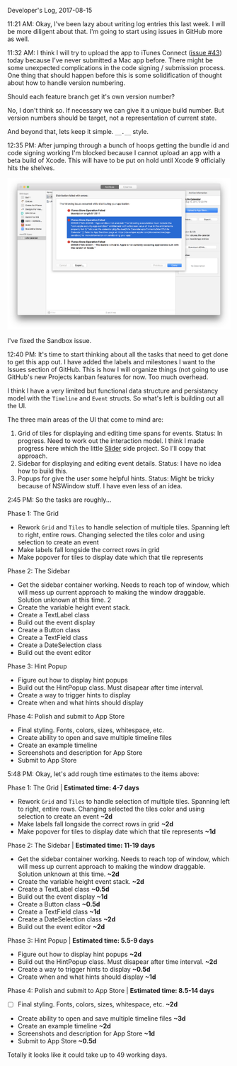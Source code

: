 Developer's Log, 2017-08-15

11:21 AM: Okay, I've been lazy about writing log entries this last week. I will be more diligent about that. I'm going to start using issues in GitHub more as well.

11:32 AM: I think I will try to upload the app to iTunes Connect ([issue #43](https://github.com/wvdk/Life-Calendar/issues/43)) today because I've never submitted a Mac app before. There might be some unexpected complications in the code signing / submission process. One thing that should happen before this is some solidification of thought about how to handle version numbering.

Should each feature branch get it's own version number?

No, I don't think so. If necessary we can give it a unique build number. But version numbers should be target, not a representation of current state.

And beyond that, lets keep it simple. `__.__` style.

12:35 PM: After jumping through a bunch of hoops getting the bundle id and code signing working I'm blocked because I cannot upload an app with a beta build of Xcode. This will have to be put on hold until Xcode 9 officially hits the shelves.

![Fig 1](./embed%20images/2017-08-15%20Fig%201.png)

I've fixed the Sandbox issue.

12:40 PM: It's time to start thinking about all the tasks that need to get done to get this app out. I have added the labels and milestones I want to the Issues section of GitHub. This is how I will organize things (not going to use GitHub's new Projects kanban features for now. Too much overhead.

I think I have a very limited but functional data structure and persistancy model with the `Timeline` and `Event` structs. So what's left is building out all the UI.

The three main areas of the UI that come to mind are:
1. Grid of tiles for displaying and editing time spans for events. Status: In progress. Need to work out the interaction model. I think I made progress here which the little [Slider](https://github.com/wvdk/A-Swift-Vocabulary/tree/master/Slider) side project. So I'll copy that approach.
2. Sidebar for displaying and editing event details. Status: I have no idea how to build this.
3. Popups for give the user some helpful hints. Status: Might be tricky because of NSWindow stuff. I have even less of an idea.

2:45 PM: So the tasks are roughly...

Phase 1: The Grid
- Rework `Grid` and `Tiles` to handle selection of multiple tiles. Spanning left to right, entire rows. Changing selected the tiles color and using selection to create an event
- Make labels fall longside the correct rows in grid
- Make popover for tiles to display date which that tile represents

Phase 2: The Sidebar
- Get the sidebar container working. Needs to reach top of window, which will mess up current approach to making the window draggable. Solution unknown at this time. 2
- Create the variable height event stack.
- Create a TextLabel class
- Build out the event display
- Create a Button class
- Create a TextField class
- Create a DateSelection class
- Build out the event editor

Phase 3: Hint Popup
- Figure out how to display hint popups
- Build out the HintPopup class. Must disapear after time interval.
- Create a way to trigger hints to display
- Create when and what hints should display

Phase 4: Polish and submit to App Store
- Final styling. Fonts, colors, sizes, whitespace, etc.
- Create ability to open and save multiple timeline files
- Create an example timeline
- Screenshots and description for App Store
- Submit to App Store

5:48 PM: Okay, let's add rough time estimates to the items above:

Phase 1: The Grid | **Estimated time: 4-7 days**
- Rework `Grid` and `Tiles` to handle selection of multiple tiles. Spanning left to right, entire rows. Changing selected the tiles color and using selection to create an event **~2d**
- Make labels fall longside the correct rows in grid **~2d**
- Make popover for tiles to display date which that tile represents **~1d**

Phase 2: The Sidebar | **Estimated time: 11-19 days**
- Get the sidebar container working. Needs to reach top of window, which will mess up current approach to making the window draggable. Solution unknown at this time. **~2d**
- Create the variable height event stack. **~2d**
- Create a TextLabel class **~0.5d**
- Build out the event display **~1d**
- Create a Button class **~0.5d**
- Create a TextField class **~1d**
- Create a DateSelection class **~2d**
- Build out the event editor **~2d**

Phase 3: Hint Popup | **Estimated time: 5.5-9 days**
- Figure out how to display hint popups **~2d**
- Build out the HintPopup class. Must disapear after time interval. **~2d**
- Create a way to trigger hints to display **~0.5d**
- Create when and what hints should display **~1d**

Phase 4: Polish and submit to App Store | **Estimated time: 8.5-14 days**
- [ ] Final styling. Fonts, colors, sizes, whitespace, etc. **~2d**
- Create ability to open and save multiple timeline files **~3d**
- Create an example timeline **~2d**
- Screenshots and description for App Store **~1d**
- Submit to App Store **~0.5d**

Totally it looks like it could take up to 49 working days.
